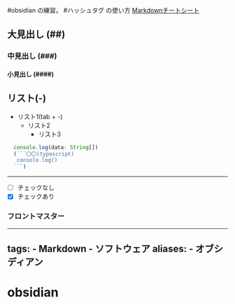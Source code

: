  #obsidian の練習。 #ハッシュタグ の使い方
 [Markdownチートシート](https://qiita.com/Qiita/items/c686397e4a0f4f11683d)
 
## 大見出し (##)
### 中見出し (###)
#### 小見出し (####)
## リスト(-)
- リスト1(tab + -)
	- リスト2
		- リスト3
```TypeScript
  console.log(data: String[])
  (```〇〇(typescript)
   console.log()
  ```)
```

---

- [ ] チェックなし
- [x] チェックあり

### フロントマスター
---
  tags: 
	  - Markdown
	  - ソフトウェア
  aliases:
	  - オブシディアン
---

# obsidian